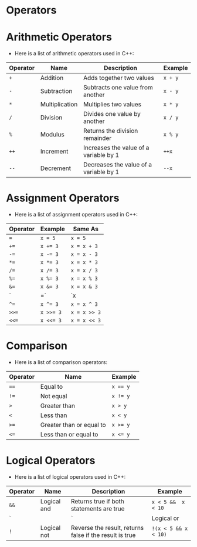 # Operators

# Arithmetic Operators

- Here is a list of arithmetic operators used in C++:

| Operator | Name | Description | Example |
| --- | --- | --- | --- |
| `+` | Addition | Adds together two values | `x + y` |
| `-` | Subtraction | Subtracts one value from another | `x - y` |
| `*` | Multiplication | Multiplies two values | `x * y` |
| `/` | Division | Divides one value by another | `x / y` |
| `%` | Modulus | Returns the division remainder | `x % y` |
| `++` | Increment | Increases the value of a variable by 1 | `++x` |
| `--` | Decrement | Decreases the value of a variable by 1 | `--x` |

# Assignment Operators

- Here is a list of assignment operators used in C++:

| Operator | Example | Same As |
| --- | --- | --- |
| `=` | `x = 5` | `x = 5` |
| `+=` | `x += 3` | `x = x + 3` |
| `-=` | `x -= 3` | `x = x - 3` |
| `*=` | `x *= 3` | `x = x * 3` |
| `/=` | `x /= 3` | `x = x / 3` |
| `%=` | `x %= 3` | `x = x % 3` |
| `&=` | `x &= 3` | `x = x & 3` |
| `|=` | `x |= 3` | `x = x | 3` |
| `^=` | `x ^= 3` | `x = x ^ 3` |
| `>>=` | `x >>= 3` | `x = x >> 3` |
| `<<=` | `x <<= 3` | `x = x << 3` |

# Comparison

- Here is a list of comparison operators:

| Operator | Name | Example |
| --- | --- | --- |
| `==` | Equal to | `x == y` |
| `!=` | Not equal | `x != y` |
| `>` | Greater than | `x > y` |
| `<` | Less than | `x < y` |
| `>=` | Greater than or equal to | `x >= y` |
| `<=` | Less than or equal to | `x <= y` |

# Logical Operators

- Here is a list of logical operators used in C++:

| Operator | Name | Description | Example |
| --- | --- | --- | --- |
| `&&` | Logical and | Returns true if both statements are true | `x < 5 &&  x < 10` |
| `||` | Logical or | Returns true if one of the statements is true | `x < 5 || x < 4` |
| `!` | Logical not | Reverse the result, returns false if the result is true | `!(x < 5 && x < 10)` |